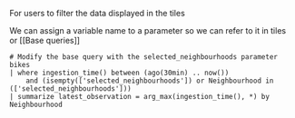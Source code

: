 For users to filter the data displayed in the tiles

We can assign a variable name to a parameter so we can refer to it in tiles or [[Base queries]]

```kql
# Modify the base query with the selected_neighbourhoods parameter
bikes
| where ingestion_time() between (ago(30min) .. now())
    and (isempty(['selected_neighbourhoods']) or Neighbourhood in (['selected_neighbourhoods']))
| summarize latest_observation = arg_max(ingestion_time(), *) by Neighbourhood
```